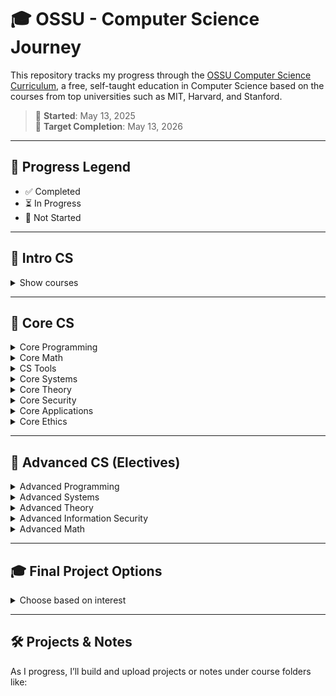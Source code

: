 # 🎓 OSSU - Computer Science Journey

This repository tracks my progress through the [OSSU Computer Science Curriculum](https://cs.ossu.dev/), a free, self-taught education in Computer Science based on the courses from top universities such as MIT, Harvard, and Stanford.

> 🧠 **Started**: May 13, 2025  
> 🏁 **Target Completion**: May 13, 2026

---

## 🚀 Progress Legend

- ✅ Completed
- ⏳ In Progress
- 🔲 Not Started

---

## 📘 Intro CS

<details>
<summary>Show courses</summary>

| Course | Status | Notes |
|--------|--------|-------|
| [Introduction to Computer Science and Programming using Python (MIT)](https://cs.ossu.dev/#/Curriculum?id=intro-cs) | 🔲 | |
</details>

---

## 📗 Core CS

<details>
<summary>Core Programming</summary>

| Course | Status | Notes |
|--------|--------|-------|
| Systematic Program Design | 🔲 | |
| Class-based Program Design | 🔲 | |
| Programming Languages Part A | 🔲 | |
| Programming Languages Part B | 🔲 | |
| Programming Languages Part C | 🔲 | |
| Object-Oriented Design | 🔲 | |
| Software Architecture | 🔲 | |

</details>

<details>
<summary>Core Math</summary>

| Course | Status | Notes |
|--------|--------|-------|
| Calculus 1A: Differentiation | 🔲 | |
| Calculus 1B: Integration | 🔲 | |
| Calculus 1C: Infinite Series | 🔲 | |
| Mathematics for Computer Science (Discrete Math - MIT) | 🔲 | |
</details>

<details>
<summary>CS Tools</summary>

| Course | Status | Notes |
|--------|--------|-------|
| The Missing Semester of Your CS Education | 🔲 | |
</details>

<details>
<summary>Core Systems</summary>

| Course | Status | Notes |
|--------|--------|-------|
| Build a Modern Computer (Nand2Tetris Part I) | 🔲 | |
| Nand2Tetris Part II | 🔲 | |
| Operating Systems: Three Easy Pieces | 🔲 | |
| Computer Networking | 🔲 | |
</details>

<details>
<summary>Core Theory</summary>

| Course | Status | Notes |
|--------|--------|-------|
| Divide & Conquer Algorithms | 🔲 | |
| Graph Search & Data Structures | 🔲 | |
| Greedy Algorithms & DP | 🔲 | |
| NP-Complete Problems | 🔲 | |
</details>

<details>
<summary>Core Security</summary>

| Course | Status | Notes |
|--------|--------|-------|
| Cybersecurity Fundamentals | 🔲 | |
| Principles of Secure Coding | 🔲 | |
| Identifying C/C++ or Java Vulnerabilities | 🔲 | |
</details>

<details>
<summary>Core Applications</summary>

| Course | Status | Notes |
|--------|--------|-------|
| Databases: Modeling & Theory | 🔲 | |
| Databases: SQL | 🔲 | |
| Databases: Semistructured Data | 🔲 | |
| Machine Learning | 🔲 | |
| Computer Graphics | 🔲 | |
| Software Engineering: Introduction | 🔲 | |
</details>

<details>
<summary>Core Ethics</summary>

| Course | Status | Notes |
|--------|--------|-------|
| Ethics, Technology and Engineering | 🔲 | |
| Introduction to Intellectual Property | 🔲 | |
| Data Privacy Fundamentals | 🔲 | |
</details>

---

## 📙 Advanced CS (Electives)

<details>
<summary>Advanced Programming</summary>

| Course | Status | Notes |
|--------|--------|-------|
| Parallel Programming | 🔲 | |
| Compilers | 🔲 | |
| Haskell | 🔲 | |
| Prolog | 🔲 | |
| Software Debugging | 🔲 | |
| Software Testing | 🔲 | |
</details>

<details>
<summary>Advanced Systems</summary>

| Course | Status | Notes |
|--------|--------|-------|
| Computation Structures 1 | 🔲 | |
| Computation Structures 2 | 🔲 | |
| Computation Structures 3 | 🔲 | |
</details>

<details>
<summary>Advanced Theory</summary>

| Course | Status | Notes |
|--------|--------|-------|
| Theory of Computation | 🔲 | |
| Computational Geometry | 🔲 | |
| Game Theory | 🔲 | |
</details>

<details>
<summary>Advanced Information Security</summary>

| Course | Status | Notes |
|--------|--------|-------|
| Web Security Fundamentals | 🔲 | |
| Governance & Compliance | 🔲 | |
| Digital Forensics | 🔲 | |
| Secure SW Dev (Design, Impl., Verification) | 🔲 | |
</details>

<details>
<summary>Advanced Math</summary>

| Course | Status | Notes |
|--------|--------|-------|
| Essence of Linear Algebra | 🔲 | |
| Linear Algebra | 🔲 | |
| Numerical Methods | 🔲 | |
| Formal Logic | 🔲 | |
| Probability | 🔲 | |
</details>

---

## 🎓 Final Project Options

<details>
<summary>Choose based on interest</summary>

| Course | Status | Notes |
|--------|--------|-------|
| Fullstack Open | 🔲 | |
| Modern Robotics | 🔲 | |
| Data Mining | 🔲 | |
| Big Data | 🔲 | |
| IoT Specialization | 🔲 | |
| Cloud Computing | 🔲 | |
| Data Science | 🔲 | |
| Scala Functional Programming | 🔲 | |
| Game Dev with Unity | 🔲 | |
</details>

---

## 🛠 Projects & Notes

As I progress, I’ll build and upload projects or notes under course folders like:

